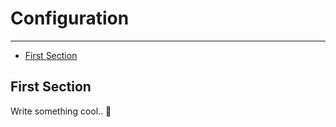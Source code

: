 # Configuration

---

- [First Section](#section-1)

<a name="section-1"></a>
## First Section

Write something cool.. 🦊
